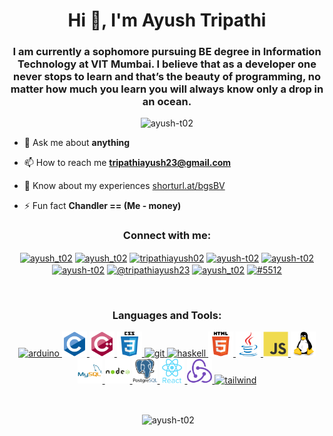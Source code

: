 <h1 align="center">Hi 👋, I'm Ayush Tripathi</h1>
<h3 align="center">I am currently a sophomore pursuing BE degree in Information Technology at VIT Mumbai. I believe that as a developer one never stops to learn and that’s the beauty of programming, no matter how much you learn you will always know only a drop in an ocean.</h3>

<p align="center"> <img src="https://komarev.com/ghpvc/?username=ayush-t02&label=Profile%20views&color=0e75b6&style=flat" alt="ayush-t02" /> </p>

- 💬 Ask me about **anything**

- 📫 How to reach me **tripathiayush23@gmail.com**

- 📄 Know about my experiences [shorturl.at/bgsBV](shorturl.at/bgsBV)

- ⚡ Fun fact **Chandler == (Me - money)**
  <br>

<h3 align="center">Connect with me:</h3>
<p align="center">
<a href="https://codepen.io/ayush_t02" target="blank"><img align="center" src="https://raw.githubusercontent.com/rahuldkjain/github-profile-readme-generator/master/src/images/icons/Social/codepen.svg" alt="ayush_t02" height="30" width="40" /></a>
<a href="https://dev.to/ayush_t02" target="blank"><img align="center" src="https://cdn.jsdelivr.net/npm/simple-icons@3.0.1/icons/dev-dot-to.svg" alt="ayush_t02" height="30" width="40" /></a>
<a href="https://twitter.com/tripathiayush02" target="blank"><img align="center" src="https://raw.githubusercontent.com/rahuldkjain/github-profile-readme-generator/master/src/images/icons/Social/twitter.svg" alt="tripathiayush02" height="30" width="40" /></a>
<a href="https://linkedin.com/in/ayush-t02" target="blank"><img align="center" src="https://raw.githubusercontent.com/rahuldkjain/github-profile-readme-generator/master/src/images/icons/Social/linked-in-alt.svg" alt="ayush-t02" height="30" width="40" /></a>
<a href="https://stackoverflow.com/users/ayush-t02" target="blank"><img align="center" src="https://raw.githubusercontent.com/rahuldkjain/github-profile-readme-generator/master/src/images/icons/Social/stack-overflow.svg" alt="ayush-t02" height="30" width="40" /></a>
<a href="https://instagram.com/ayush-t02" target="blank"><img align="center" src="https://raw.githubusercontent.com/rahuldkjain/github-profile-readme-generator/master/src/images/icons/Social/instagram.svg" alt="ayush-t02" height="30" width="40" /></a>
<a href="https://www.hackerrank.com/@tripathiayush23" target="blank"><img align="center" src="https://raw.githubusercontent.com/rahuldkjain/github-profile-readme-generator/master/src/images/icons/Social/hackerrank.svg" alt="@tripathiayush23" height="30" width="40" /></a>
<a href="https://www.leetcode.com/ayush_t02" target="blank"><img align="center" src="https://raw.githubusercontent.com/rahuldkjain/github-profile-readme-generator/master/src/images/icons/Social/leet-code.svg" alt="ayush_t02" height="30" width="40" /></a>
<a href="https://discord.gg/#5512" target="blank"><img align="center" src="https://raw.githubusercontent.com/rahuldkjain/github-profile-readme-generator/master/src/images/icons/Social/discord.svg" alt="#5512" height="30" width="40" /></a>
</p> <br>

<h3 align="center">Languages and Tools:</h3>
<p align="center"> <a href="https://www.arduino.cc/" target="_blank"> <img src="https://cdn.worldvectorlogo.com/logos/arduino-1.svg" alt="arduino" width="40" height="40"/> </a> <a href="https://www.cprogramming.com/" target="_blank"> <img src="https://raw.githubusercontent.com/devicons/devicon/master/icons/c/c-original.svg" alt="c" width="40" height="40"/> </a> <a href="https://www.w3schools.com/cpp/" target="_blank"> <img src="https://raw.githubusercontent.com/devicons/devicon/master/icons/cplusplus/cplusplus-original.svg" alt="cplusplus" width="40" height="40"/> </a> <a href="https://www.w3schools.com/css/" target="_blank"> <img src="https://raw.githubusercontent.com/devicons/devicon/master/icons/css3/css3-original-wordmark.svg" alt="css3" width="40" height="40"/> </a> <a href="https://git-scm.com/" target="_blank"> <img src="https://www.vectorlogo.zone/logos/git-scm/git-scm-icon.svg" alt="git" width="40" height="40"/> </a> <a href="https://www.haskell.org/" target="_blank"> <img src="https://upload.wikimedia.org/wikipedia/commons/1/1c/Haskell-Logo.svg" alt="haskell" width="40" height="40"/> </a> <a href="https://www.w3.org/html/" target="_blank"> <img src="https://raw.githubusercontent.com/devicons/devicon/master/icons/html5/html5-original-wordmark.svg" alt="html5" width="40" height="40"/> </a> <a href="https://www.java.com" target="_blank"> <img src="https://raw.githubusercontent.com/devicons/devicon/master/icons/java/java-original.svg" alt="java" width="40" height="40"/> </a> <a href="https://developer.mozilla.org/en-US/docs/Web/JavaScript" target="_blank"> <img src="https://raw.githubusercontent.com/devicons/devicon/master/icons/javascript/javascript-original.svg" alt="javascript" width="40" height="40"/> </a> <a href="https://www.linux.org/" target="_blank"> <img src="https://raw.githubusercontent.com/devicons/devicon/master/icons/linux/linux-original.svg" alt="linux" width="40" height="40"/> </a> <a href="https://www.mysql.com/" target="_blank"> <img src="https://raw.githubusercontent.com/devicons/devicon/master/icons/mysql/mysql-original-wordmark.svg" alt="mysql" width="40" height="40"/> </a> <a href="https://nodejs.org" target="_blank"> <img src="https://raw.githubusercontent.com/devicons/devicon/master/icons/nodejs/nodejs-original-wordmark.svg" alt="nodejs" width="40" height="40"/> </a> <a href="https://www.postgresql.org" target="_blank"> <img src="https://raw.githubusercontent.com/devicons/devicon/master/icons/postgresql/postgresql-original-wordmark.svg" alt="postgresql" width="40" height="40"/> </a> <a href="https://reactjs.org/" target="_blank"> <img src="https://raw.githubusercontent.com/devicons/devicon/master/icons/react/react-original-wordmark.svg" alt="react" width="40" height="40"/> </a> <a href="https://redux.js.org" target="_blank"> <img src="https://raw.githubusercontent.com/devicons/devicon/master/icons/redux/redux-original.svg" alt="redux" width="40" height="40"/> </a> <a href="https://tailwindcss.com/" target="_blank"> <img src="https://www.vectorlogo.zone/logos/tailwindcss/tailwindcss-icon.svg" alt="tailwind" width="40" height="40"/> </a> </p> <br> 

<p align="center">&nbsp;<img align="center" src="https://github-readme-stats.vercel.app/api?username=ayush-t02&show_icons=true&&theme=gotham" alt="ayush-t02" /></p>
